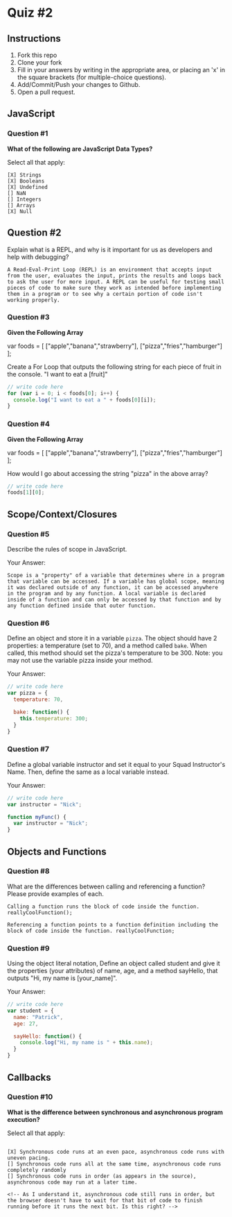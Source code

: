 # Quiz #2

## Instructions

1. Fork this repo
2. Clone your fork
3. Fill in your answers by writing in the appropriate area, or placing an 'x' in
the square brackets (for multiple-choice questions).
4. Add/Commit/Push your changes to Github.
5. Open a pull request.

## JavaScript

### Question #1

**What of the following are JavaScript Data Types?**

Select all that apply:
```
[X] Strings
[X] Booleans
[X] Undefined
[] NaN
[] Integers
[] Arrays
[X] Null
```

## Question #2

Explain what is a REPL, and why is it important for us as developers and help with debugging?

```text
A Read-Eval-Print Loop (REPL) is an environment that accepts input from the user, evaluates the input, prints the results and loops back to ask the user for more input. A REPL can be useful for testing small pieces of code to make sure they work as intended before implementing them in a program or to see why a certain portion of code isn't working properly.
```
### Question #3

**Given the Following Array**

var foods = [ ["apple","banana","strawberry"], ["pizza","fries","hamburger"] ];

Create a For Loop that outputs the following string for each piece of fruit in the console. "I want to eat a [fruit]"

```js
// write code here
for (var i = 0; i < foods[0]; i++) {
  console.log("I want to eat a " + foods[0][i]);
}
```
### Question #4

**Given the Following Array**

var foods = [ ["apple","banana","strawberry"], ["pizza","fries","hamburger"] ];

How would I go about accessing the string "pizza" in the above array?

```js
// write code here
foods[1][0];
```

## Scope/Context/Closures

### Question #5

Describe the rules of scope in JavaScript.

Your Answer:
```text
Scope is a "property" of a variable that determines where in a program that variable can be accessed. If a variable has global scope, meaning it was declared outside of any function, it can be accessed anywhere in the program and by any function. A local variable is declared inside of a function and can only be accessed by that function and by any function defined inside that outer function.
```

### Question #6

Define an object and store it in a variable `pizza`. The object should have 2
properties: a temperature (set to 70), and a method called `bake`. When called,
this method should set the pizza's temperature to be 300. Note: you may not use
the variable pizza inside your method.

Your Answer:
```js
// write code here
var pizza = {
  temperature: 70,

  bake: function() {
    this.temperature: 300;
  }
}
```

### Question #7

Define a global variable instructor and set it equal to your Squad Instructor's Name. Then, define the same as a local variable instead.

Your Answer:
```js
// write code here
var instructor = "Nick";

function myFunc() {
  var instructor = "Nick";
}
```

## Objects and Functions

### Question #8

What are the differences between calling and referencing a function? Please provide examples of each.

```text
Calling a function runs the block of code inside the function.  reallyCoolFunction();

Referencing a function points to a function definition including the block of code inside the function. reallyCoolFunction;
```
### Question #9

Using the object literal notation, Define an object called student and give it the properties (your attributes) of name, age, and a method sayHello, that outputs "Hi, my name is [your_name]".

Your Answer:
```js
// write code here
var student = {
  name: "Patrick",
  age: 27,

  sayHello: function() {
    console.log("Hi, my name is " + this.name);
  }
}
```

## Callbacks

### Question #10

**What is the difference between synchronous and asynchronous program execution?**

Select all that apply:
```

[X] Synchronous code runs at an even pace, asynchronous code runs with uneven pacing.
[] Synchronous code runs all at the same time, asynchronous code runs completely randomly
[] Synchronous code runs in order (as appears in the source), asynchronous code may run at a later time.

<!-- As I understand it, asynchronous code still runs in order, but the browser doesn't have to wait for that bit of code to finish running before it runs the next bit. Is this right? -->
```

